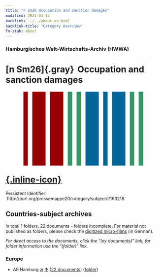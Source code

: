 ```yaml
---
title: "n Sm26 Occupation and sanction damages"
modified: 2021-03-13
backlink: ../../about.en.html
backlink-title: "Category Overview"
fn-stub: about
---
```


### Hamburgisches Welt-Wirtschafts-Archiv (HWWA)

# [n Sm26]{.gray}&#8201; Occupation and sanction damages &#160; [![Wikidata](/images/Wikidata-logo.svg "Wikidata"){.inline-icon}](http://www.wikidata.org/entity/Q104700387)

<div class="hint">Persistent Identifier: `http://purl.org/pressemappe20/category/subject/i/163218`</div>







## Countries-subject archives





In total 1 folders, 22 documents - folders incomplete.
For material not published as folders, please check the [digitized micro-films](/film/h1_sh.de.html) (in German).

_For direct access to the documents, click the "(xy documents)" link, for folder information use the "(folder)" link._



### Europe

- A9 Hamburg [**&nearr;**](../../../geo/i/140905/about.en.html "Hamburg (all folders)") [**&uarr;**](../../../geo/about.en.html#A9 "Country category system") (<a href="https://pm20.zbw.eu/iiifview/folder/sh/140905,163218" title="about: Hamburg : Occupation and sanction damages" target="_blank">22 documents</a>) ([folder](../../../../folder/sh/1409xx/140905/1632xx/163218/about.en.html))








